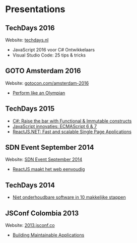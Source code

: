 # Presentations

## TechDays 2016

Website: [techdays.nl](http://www.techdays.nl)
* JavaScript 2016 voor C# Ontwikkelaars
* Visual Studio Code: 25 tips & tricks

## GOTO Amsterdam 2016

Website: [gotocon.com/amsterdam-2016](http://gotocon.com/amsterdam-2016/)
* [Perform like an Olympian](http://www.slideshare.net/RickBeerendonk/perform-like-an-olympian)

## TechDays 2015

* [C#: Raise the bar with Functional & Immutable constructs](http://www.slideshare.net/RickBeerendonk/c-sharp-raise-the-bar-with-functional-immutable-constructs)
* [JavaScript innovaties: ECMAScript 6 & 7](http://www.slideshare.net/RickBeerendonk/javascript-innovaties-ecmascript-6-7)
* [ReactJS.NET: Fast and scalable Single Page Applications](http://www.slideshare.net/RickBeerendonk/react-jsnet-fast-and-scalable-single-page-applications-rick-beerendonk)

## SDN Event September 2014

Website: [SDN Event September 2014](http://www.sdn.nl/EVENTS/19-september-2014)
* [ReactJS maakt het web eenvoudig](http://www.slideshare.net/RickBeerendonk/react-maakt-het)

## TechDays 2014

* [Niet onderhoudbare software in 10 makkelijke stappen](https://channel9.msdn.com/Events/TechDays/Techdays-2014-the-Netherlands/Niet-onderhoudbare-software-in-10-makkelijke-stappen)

## JSConf Colombia 2013

Website: [2013.jsconf.co](http://2013.jsconf.co/)
* [Building Maintainable Applications](http://rickbeerendonk.github.io/jsconf-colombia-2013/#/title)
